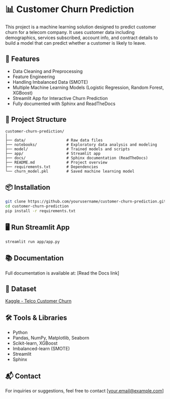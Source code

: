 # 📊 Customer Churn Prediction

This project is a machine learning solution designed to predict customer churn for a telecom company. It uses customer data including demographics, services subscribed, account info, and contract details to build a model that can predict whether a customer is likely to leave.

## 🚀 Features

- Data Cleaning and Preprocessing
- Feature Engineering
- Handling Imbalanced Data (SMOTE)
- Multiple Machine Learning Models (Logistic Regression, Random Forest, XGBoost)
- Streamlit App for Interactive Churn Prediction
- Fully documented with Sphinx and ReadTheDocs

## 📁 Project Structure

```
customer-churn-prediction/
│
├── data/                  # Raw data files
├── notebooks/             # Exploratory data analysis and modeling
├── model/                 # Trained models and scripts
├── app/                   # Streamlit app
├── docs/                  # Sphinx documentation (ReadTheDocs)
├── README.md              # Project overview
├── requirements.txt       # Dependencies
└── churn_model.pkl        # Saved machine learning model
```

## 📦 Installation

```bash
git clone https://github.com/yourusername/customer-churn-prediction.git
cd customer-churn-prediction
pip install -r requirements.txt
```

## 🖥️ Run Streamlit App

```bash
streamlit run app/app.py
```

## 📚 Documentation

Full documentation is available at: [Read the Docs link]

## 🧠 Dataset

[Kaggle - Telco Customer Churn](https://www.kaggle.com/blastchar/telco-customer-churn)

## 🛠️ Tools & Libraries

- Python
- Pandas, NumPy, Matplotlib, Seaborn
- Scikit-learn, XGBoost
- Imbalanced-learn (SMOTE)
- Streamlit
- Sphinx

## 📬 Contact

For inquiries or suggestions, feel free to contact [your.email@example.com]
